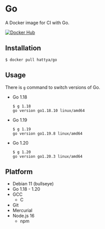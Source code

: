 # Go

A Docker image for CI with Go.

[![Docker Hub](https://img.shields.io/docker/cloud/build/hattya/go)](https://hub.docker.com/r/hattya/go)


## Installation

```console
$ docker pull hattya/go
```


## Usage

There is `g` command to switch versions of Go.

- Go 1.18
  ```console
  $ g 1.18
  go version go1.18.10 linux/amd64
  ```

- Go 1.19
  ```console
  $ g 1.19
  go version go1.19.8 linux/amd64
  ```

- Go 1.20
  ```console
  $ g 1.20
  go version go1.20.3 linux/amd64
  ```


## Platform

- Debian 11 (bullseye)
- Go 1.18 - 1.20
- GCC
  - C
- Git
- Mercurial
- Node.js 16
  - npm
